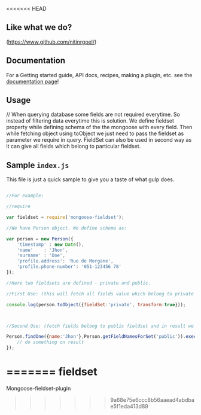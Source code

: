 <<<<<<< HEAD
## Like what we do?

(https://www.github.com/nitinrgoel/)

## Documentation

For a Getting started guide, API docs, recipes, making a plugin, etc. see the [documentation page](/docs/README.md)!

## Usage

// When querying database some fields are not required everytime. So instead of filtering data everytime this is solution. We define fieldset property while defining schema of the the mongoose with every field. Then while fetching object using toObject we just need to pass the fieldset as parameter we require in query. FieldSet can also be used in second way as it can give all fields which belong to particular fieldset. 

## Sample `index.js`

This file is just a quick sample to give you a taste of what gulp does.

```javascript

//For example:

//require

var fieldset = require('mongoose-fieldset');

//We have Person object. We define schema as:

var person = new Person({
    'timestamp' : new Date(),
    'name'    : 'Jhon',
    'surname' : 'Doe',
    'profile.address': 'Rue de Morgane',
    'profile.phone-number': '051-123456 78'
});

//Here two fieldsets are defined - private and public.

//First Use: (this will fetch all fields value which belong to private fieldset)

console.log(person.toObject({fieldSet:'private', transform:true}));



//Second Use: (fetch fields belong to public fieldset and in result we get only public fields)

Person.findOne({name:'Jhon'},Person.getFieldNamesForSet('public')).exec(function(err,result){
    // do something on result
});


```
=======
fieldset
========

Mongoose-fieldset-plugin
>>>>>>> 9a68e75e6ccc8b56aaead4abdbae5f1eda413d89
